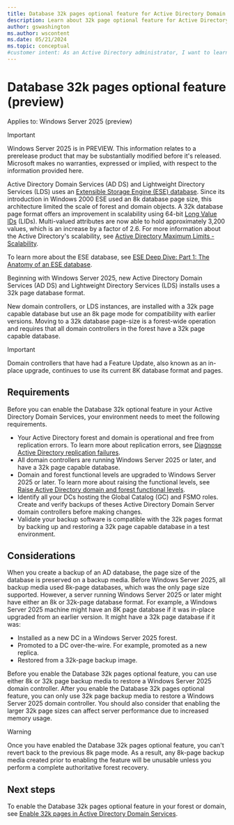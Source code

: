 ```yaml
---
title: Database 32k pages optional feature for Active Directory Domain Services on Windows Server
description: Learn about 32k page optional feature for Active Directory Domain Services and Active Directory Lightweight Domain Services on Windows Server.
author: gswashington
ms.author: wscontent
ms.date: 05/21/2024
ms.topic: conceptual
#customer intent: As an Active Directory administrator, I want to learn about the 32k pages feature in Active Directory Domain Services, so that I can improve scalability.
---
```


# Database 32k pages optional feature (preview)

Applies to: Windows Server 2025 (preview)

> [!IMPORTANT]
> Windows Server 2025 is in PREVIEW. This information relates to a prerelease product that may be substantially modified before it's released. Microsoft makes no warranties, expressed or implied, with respect to the information provided here.

Active Directory Domain Services (AD DS) and Lightweight Directory Services (LDS) uses an [Extensible Storage Engine (ESE) database](/windows/win32/extensible-storage-engine/extensible-storage-engine-files). Since its introduction in Windows 2000 ESE used an 8k database page size, this architecture limited the scale of forest and domain objects. A 32k database page format offers an improvement in scalability using 64-bit [Long Value IDs](/windows/win32/extensible-storage-engine/long-value-columns) (LIDs). Multi-valued attributes are now able to hold approximately 3,200 values, which is an increase by a factor of 2.6. For more information about the Active Directory's scalability, see [Active Directory Maximum Limits - Scalability](/previous-versions/windows/it-pro/windows-server-2003/cc756101%28v=ws.10%29).

To learn more about the ESE database, see [ESE Deep Dive: Part 1: The Anatomy of an ESE database](https://techcommunity.microsoft.com/t5/ask-the-directory-services-team/ese-deep-dive-part-1-the-anatomy-of-an-ese-database/ba-p/400496).

Beginning with Windows Server 2025, new Active Directory Domain Services (AD DS) and Lightweight Directory Services (LDS) installs uses a 32k page database format.

New domain controllers, or LDS instances, are installed with a 32k page capable database but use an 8k page mode for compatibility with earlier versions. Moving to a 32k database page-size is a forest-wide operation and requires that all domain controllers in the forest have a 32k page capable database.

> [!IMPORTANT]
> Domain controllers that have had a Feature Update, also known as an in-place upgrade, continues to use its current 8K database format and pages.

## Requirements

Before you can enable the Database 32k optional feature in your Active Directory Domain Services, your environment needs to meet the following requirements.

- Your Active Directory forest and domain is operational and free from replication errors. To learn more about replication errors, see [Diagnose Active Directory replication failures](/troubleshoot/windows-server/active-directory/diagnose-replication-failures).
- All domain controllers are running Windows Server 2025 or later, and have a 32k page capable database.
- Domain and forest functional levels are upgraded to Windows Server 2025 or later. To learn more about raising the functional levels, see [Raise Active Directory domain and forest functional levels](/troubleshoot/windows-server/active-directory/raise-active-directory-domain-forest-functional-levels).
- Identify all your DCs hosting the Global Catalog (GC) and FSMO roles. Create and verify backups of theses Active Directory Domain Server domain controllers before making changes.
- Validate your backup software is compatible with the 32k pages format by backing up and restoring a 32k page capable database in a test environment.

## Considerations

When you create a backup of an AD database, the page size of the database is preserved on a backup media. Before Windows Server 2025, all backup media used 8k-page databases, which was the only page size supported. However, a server running Windows Server 2025 or later might have either an 8k or 32k-page database format. For example, a Windows Server 2025 machine might have an 8K page database if it was in-place upgraded from an earlier version. It might have a 32k page database if it was:

- Installed as a new DC in a Windows Server 2025 forest.
- Promoted to a DC over-the-wire. For example, promoted as a new replica.
- Restored from a 32k-page backup image.

Before you enable the Database 32k pages optional feature, you can use either 8k or 32k page backup media to restore a Windows Server 2025 domain controller. After you enable the Database 32k pages optional feature, you can only use 32k page backup media to restore a Windows Server 2025 domain controller. You should also consider that enabling the larger 32k page sizes can affect server performance due to increased memory usage.

> [!WARNING]
> Once you have enabled the Database 32k pages optional feature, you can't revert back to the previous 8k page mode. As a result, any 8k-page backup media created prior to enabling the feature will be unusable unless you perform a complete authoritative forest recovery.

## Next steps

To enable the Database 32k pages optional feature in your forest or domain, see [Enable 32k pages in Active Directory Domain Services](enable-32k-pages-optional-feature.md).
